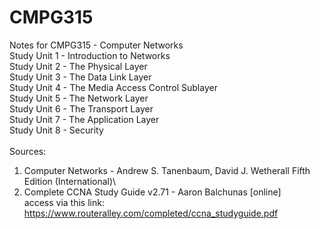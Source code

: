 # CMPG315
Notes for CMPG315 - Computer Networks\
Study Unit 1 - Introduction to Networks\
Study Unit 2 - The Physical Layer\
Study Unit 3 - The Data Link Layer\
Study Unit 4 - The Media Access Control Sublayer\
Study Unit 5 - The Network Layer\
Study Unit 6 - The Transport Layer\
Study Unit 7 - The Application Layer\
Study Unit 8 - Security\
\
Sources:
1. Computer Networks - Andrew S. Tanenbaum, David J. Wetherall Fifth Edition (International)\
2. Complete CCNA Study Guide v2.71 - Aaron Balchunas [online]\
access via this link: https://www.routeralley.com/completed/ccna_studyguide.pdf
